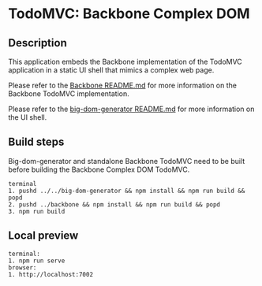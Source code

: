 # TodoMVC: Backbone Complex DOM

## Description

This application embeds the Backbone implementation of the TodoMVC application in a static UI shell that mimics a complex web page.

Please refer to the [Backbone README.md](../backbone/README.md) for more information on the Backbone TodoMVC implementation.

Please refer to the [big-dom-generator README.md](../../big-dom-generator/README.md) for more information on the UI shell.

## Build steps

Big-dom-generator and standalone Backbone TodoMVC need to be built before building the Backbone Complex DOM TodoMVC.

```
terminal
1. pushd ../../big-dom-generator && npm install && npm run build && popd
2. pushd ../backbone && npm install && npm run build && popd
3. npm run build
```

## Local preview

```
terminal:
1. npm run serve
browser:
1. http://localhost:7002
```
